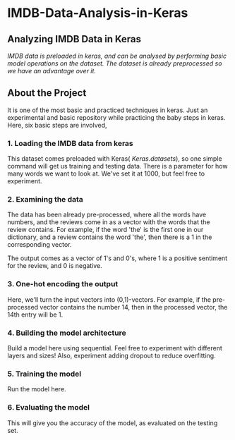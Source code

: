 # IMDB-Data-Analysis-in-Keras
## Analyzing IMDB Data in Keras
_IMDB data is preloaded in keras, and can be analysed by  performing basic model operations on the dataset. 
The dataset is already preprocessed so we have an advantage over it._

## About the Project
It is one of the most basic and practiced techniques in keras. Just an experimental and basic repository while practicing the baby steps in keras. 
Here, six basic steps are involved,
### 1. Loading the IMDB data from keras
This dataset comes preloaded with Keras( _Keras.datasets_), so one simple command will get us training and testing data. There is a parameter for how many words we want to look at. We've set it at 1000, but feel free to experiment.

### 2. Examining the data
The data has been already pre-processed, where all the words have numbers, and the reviews come in as a vector with the words that the review contains. For example, if the word 'the' is the first one in our dictionary, and a review contains the word 'the', then there is a 1 in the corresponding vector.

The output comes as a vector of 1's and 0's, where 1 is a positive sentiment for the review, and 0 is negative.

### 3. One-hot encoding the output
Here, we'll turn the input vectors into (0,1)-vectors. For example, if the pre-processed vector contains the number 14, then in the processed vector, the 14th entry will be 1.

### 4. Building the model architecture
Build a model here using sequential. Feel free to experiment with different layers and sizes! Also, experiment adding dropout to reduce overfitting.

### 5. Training the model
Run the model here.

### 6. Evaluating the model
This will give you the accuracy of the model, as evaluated on the testing set. 

